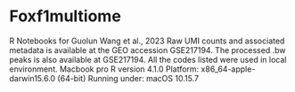 # Foxf1multiome
R Notebooks for Guolun Wang et al., 2023 Raw UMI counts and associated metadata is available at the GEO accession GSE217194. The processed .bw peaks is also available at GSE217194. All the codes listed were used in local environment. Macbook pro R version 4.1.0 Platform: x86_64-apple-darwin15.6.0 (64-bit) Running under: macOS 10.15.7
